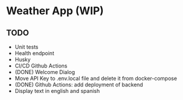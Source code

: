 # Weather App (WIP)

## TODO
- Unit tests
- Health endpoint
- Husky
- CI/CD Github Actions
- (DONE) Welcome Dialog
- Move API Key to .env.local file and delete it from docker-compose
- (DONE) Github Actions: add deployment of backend
- Display text in english and spanish
